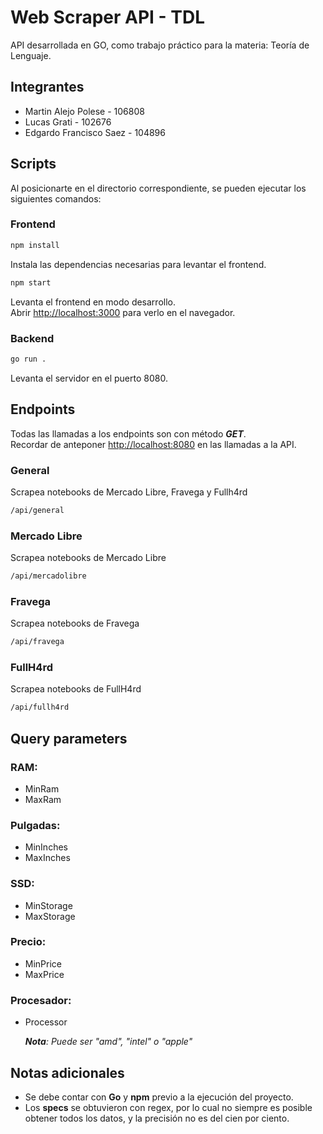 # Web Scraper API - TDL

API desarrollada en GO, como trabajo práctico para la materia: Teoría de Lenguaje.

## Integrantes

- Martin Alejo Polese - 106808
- Lucas Grati - 102676
- Edgardo Francisco Saez - 104896

## Scripts

Al posicionarte en el directorio correspondiente, se pueden ejecutar los siguientes comandos:

### Frontend

```bash
npm install
```

Instala las dependencias necesarias para levantar el frontend.

```bash
npm start
```

Levanta el frontend en modo desarrollo.\
Abrir [http://localhost:3000](http://localhost:3000) para verlo en el navegador.

### Backend

```bash
go run .
```

Levanta el servidor en el puerto 8080.

## Endpoints

Todas las llamadas a los endpoints son con método ***GET***.\
Recordar de anteponer [http://localhost:8080](http://localhost:8080) en las llamadas a la API.

### General

Scrapea notebooks de Mercado Libre, Fravega y Fullh4rd

```bash
/api/general
```

### Mercado Libre

Scrapea notebooks de Mercado Libre

```bash
/api/mercadolibre
```

### Fravega

Scrapea notebooks de Fravega

```bash
/api/fravega
```

### FullH4rd

Scrapea notebooks de FullH4rd

```bash
/api/fullh4rd
```

## Query parameters

### RAM:

- MinRam
- MaxRam

### Pulgadas:

- MinInches
- MaxInches

### SSD:

- MinStorage
- MaxStorage

### Precio:

- MinPrice
- MaxPrice

### Procesador:

- Processor

    ***Nota**: Puede ser "amd", "intel" o "apple"*

## Notas adicionales

- Se debe contar con **Go** y **npm** previo a la ejecución del proyecto.
- Los **specs** se obtuvieron con regex, por lo cual no siempre es posible obtener todos los datos, y la precisión no es del cien por ciento.